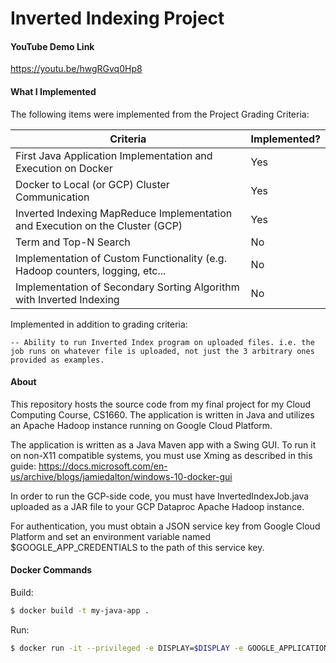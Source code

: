 # Inverted Indexing Project

#### YouTube Demo Link

https://youtu.be/hwgRGvq0Hp8

#### What I Implemented

The following items were implemented from the Project Grading Criteria:

| Criteria | Implemented? |
| ------ | ------ |
| First Java Application Implementation and Execution on Docker | Yes |
| Docker to Local (or GCP) Cluster Communication | Yes |
| Inverted Indexing MapReduce Implementation and Execution on the Cluster (GCP) | Yes |
| Term and Top-N Search | No |
| Implementation of Custom Functionality (e.g. Hadoop counters, logging, etc... | No |
| Implementation of Secondary Sorting Algorithm with Inverted Indexing | No |

Implemented in addition to grading criteria:

    -- Ability to run Inverted Index program on uploaded files. i.e. the job runs on whatever file is uploaded, not just the 3 arbitrary ones provided as examples.

#### About

This repository hosts the source code from my final project for my Cloud Computing Course, CS1660.
The application is written in Java and utilizes an Apache Hadoop instance running on Google Cloud Platform.

The application is written as a Java Maven app with a Swing GUI. To run it on non-X11 compatible systems, you must use Xming as described in this guide: https://docs.microsoft.com/en-us/archive/blogs/jamiedalton/windows-10-docker-gui

In order to run the GCP-side code, you must have InvertedIndexJob.java uploaded as a JAR file to your GCP Dataproc Apache Hadoop instance.

For authentication, you must obtain a JSON service key from Google Cloud Platform and set an environment variable named $GOOGLE_APP_CREDENTIALS to the path of this service key.


#### Docker Commands
Build:
```sh
$ docker build -t my-java-app .
```
Run:
```sh
$ docker run -it --privileged -e DISPLAY=$DISPLAY -e GOOGLE_APPLICATION_CREDENTIALS=$GOOGLE_APPLICATION_CREDENTIALS my-java-app
```
